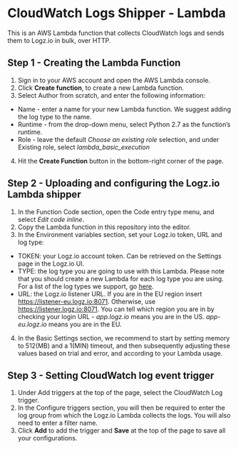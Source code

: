 # CloudWatch Logs Shipper - Lambda

This is an AWS Lambda function that collects CloudWatch logs and sends them to Logz.io in bulk, over HTTP.

## Step 1 - Creating the Lambda Function

1. Sign in to your AWS account and open the AWS Lambda console. 
2. Click **Create function**, to create a new Lambda function.
3. Select Author from scratch, and enter the following information:
  - Name -  enter a name for your new Lambda function. We suggest adding the log type to the name. 
  - Runtime - from the drop-down menu, select Python 2.7 as the function’s runtime.
  - Role - leave the default *Choose an existing role* selection, and under Existing role, select *lambda_basic_execution*
4. Hit the **Create Function** button in the bottom-right corner of the page.
 
## Step 2 - Uploading and configuring the Logz.io Lambda shipper

1. In the Function Code section, open the Code entry type menu, and select *Edit code inline*. 
2. Copy the Lambda function in this repository into the editor.
3. In the Environment variables section, set your Logz.io token, URL and log type:
  - TOKEN: your Logz.io account token. Can be retrieved on the Settings page in the Logz.io UI. 
  - TYPE: the log type you are going to use with this Lambda. Please note that you should create a new Lambda for each log type you are using. For a list of the log types we support, go [here].
  - URL: the Logz.io listener URL. If you are in the EU region insert https://listener-eu.logz.io:8071. Otherwise, use https://listener.logz.io:8071. You can tell which region you are in by checking your login URL - *app.logz.io* means you are in the US. *app-eu.logz.io* means you are in the EU.
4. In the Basic Settings section, we recommend to start by setting memory to 512(MB) and a 1(MIN) timeout, and then subsequently adjusting these values based on trial and error, and according to your Lambda usage.

## Step 3 - Setting CloudWatch log event trigger
1. Under Add triggers at the top of the page, select the CloudWatch Log trigger.
2. In the Configure triggers section, you will then be required to enter the log group from which the Logz.io Lambda collects the logs. You will also need to enter a filter name. 
3. Click **Add** to add the trigger and **Save** at the top of the page to save all your configurations. 

[here]: https://support.logz.io/hc/en-us/articles/210205985-Which-log-types-are-preconfigured-on-the-Logz-io-platform-
